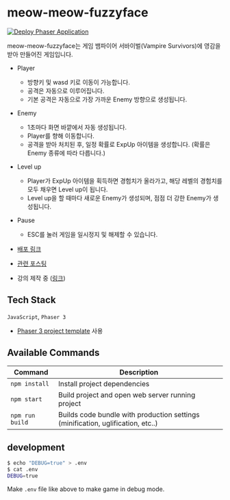 # meow-meow-fuzzyface

[![Deploy Phaser Application](https://github.com/choar816/meow-meow-fuzzyface/actions/workflows/deploy.yml/badge.svg)](https://github.com/choar816/meow-meow-fuzzyface/actions/workflows/deploy.yml)

meow-meow-fuzzyface는 게임 뱀파이어 서바이벌(Vampire Survivors)에 영감을 받아 만들어진 게임입니다.

- Player
  - 방향키 및 wasd 키로 이동이 가능합니다.
  - 공격은 자동으로 이루어집니다.
  - 기본 공격은 자동으로 가장 가까운 Enemy 방향으로 생성됩니다.
- Enemy
  - 1초마다 화면 바깥에서 자동 생성됩니다.
  - Player를 향해 이동합니다.
  - 공격을 받아 처치된 후, 일정 확률로 ExpUp 아이템을 생성합니다. (확률은 Enemy 종류에 따라 다릅니다.)
- Level up
  - Player가 ExpUp 아이템을 획득하면 경험치가 올라가고, 해당 레벨의 경험치를 모두 채우면 Level up이 됩니다.
  - Level up을 할 때마다 새로운 Enemy가 생성되며, 점점 더 강한 Enemy가 생성됩니다.
- Pause
  - ESC를 눌러 게임을 일시정지 및 해제할 수 있습니다.

- [배포 링크](https://choar816.github.io/meow-meow-fuzzyface/)
- [관련 포스팅](https://choar816.tistory.com/164)
- 강의 제작 중 ([링크](https://github.com/weniv/game-with-phaser))

## Tech Stack
`JavaScript`, `Phaser 3`

- [Phaser 3 project template](https://github.com/photonstorm/phaser3-project-template) 사용

## Available Commands

| Command | Description |
|---------|-------------|
| `npm install` | Install project dependencies |
| `npm start` | Build project and open web server running project |
| `npm run build` | Builds code bundle with production settings (minification, uglification, etc..) |

## development

```sh
$ echo "DEBUG=true" > .env
$ cat .env
DEBUG=true
```

Make `.env` file like above to make game in debug mode.

